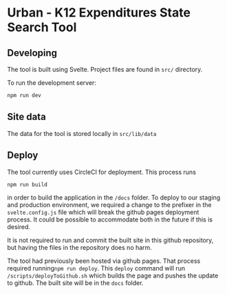# Urban - K12 Expenditures State Search Tool

## Developing

The tool is built using Svelte. Project files are found in `src/` directory.

To run the development server:

```bash
npm run dev
```

## Site data

The data for the tool is stored locally in `src/lib/data`

## Deploy

The tool currently uses CircleCI for deployment. This process runs 
```bash
npm run build 
```
in order to build the application in the `/docs` folder. To deploy to our staging and production environment, we required a change to the prefixer in the `svelte.config.js` file which will break the github pages deployment process. It could be possible to accommodate both in the future if this is desired.

It is not required to run and commit the built site in this github repository, but having the files in the repository does no harm. 

The tool had previously been hosted via github pages. That process required running`npm run deploy`. This `deploy` command will run `/scripts/deployToGithub.sh` which builds the page and pushes the update to github. The built site will be in the `docs` folder.
